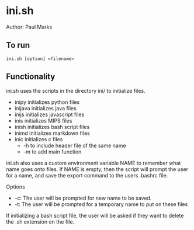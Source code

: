 # ini.sh

Author: Paul Marks

## To run

`ini.sh [option] <filename>`

## Functionality

ini.sh uses the scripts in the directory ini/ to initialize files.

- inipy initializes python files
- inijava initializes java files
- inijs initializes javascript files
- inis initializes MIPS files
- inish initializes bash script files
- inimd initializes markdown files
- inic initializes c files
  - -h to include header file of the same name
  - -m to add main function

ini.sh also uses a custom environment variable NAME to remember what name goes onto files. If NAME is
empty, then the script will prompt the user for a name, and save the export command to the users .bashrc
file.

Options
- -c: The user will be prompted for new name to be saved.
- -t: The user will be prompted for a temporary name to put on these 
files

If initializing a bash script file, the user will be asked if they want to delete the .sh extension on 
the file.
